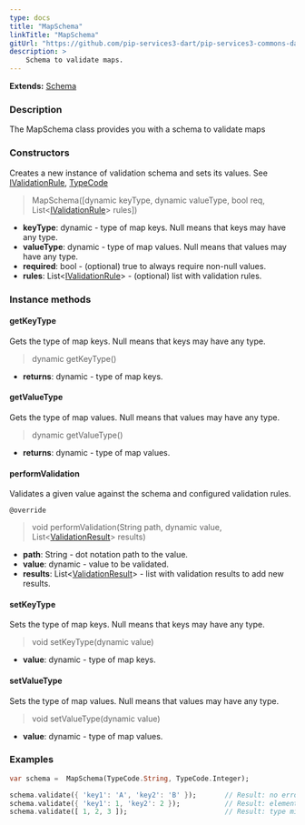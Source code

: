 ```yaml
---
type: docs
title: "MapSchema"
linkTitle: "MapSchema"
gitUrl: "https://github.com/pip-services3-dart/pip-services3-commons-dart"
description: >
    Schema to validate maps.
---
```


**Extends:** [Schema](../schema)

### Description

The MapSchema class provides you with a schema to validate maps

### Constructors
Creates a new instance of validation schema and sets its values.
See [IValidationRule](../ivalidation_rule), [TypeCode](../../convert/type_code)

> MapSchema([dynamic keyType, dynamic valueType, bool req, List<[IValidationRule](../ivalidation_rule)> rules])

- **keyType**: dynamic - type of map keys. Null means that keys may have any type.
- **valueType**: dynamic - type of map values. Null means that values may have any type.
- **required**: bool - (optional) true to always require non-null values.
- **rules**: List<[IValidationRule](../ivalidation_rule)> - (optional) list with validation rules.



### Instance methods

#### getKeyType
Gets the type of map keys.
Null means that keys may have any type.

> dynamic getKeyType()

- **returns**: dynamic - type of map keys.

#### getValueType
Gets the type of map values.
Null means that values may have any type.

> dynamic getValueType()

- **returns**: dynamic - type of map values.

#### performValidation
Validates a given value against the schema and configured validation rules.

`@override`
> void performValidation(String path, dynamic value, List<[ValidationResult](../validation_result)> results)

- **path**: String - dot notation path to the value.
- **value**: dynamic - value to be validated.
- **results**: List<[ValidationResult](../validation_result)> - list with validation results to add new results.

#### setKeyType
Sets the type of map keys.
Null means that keys may have any type.

> void setKeyType(dynamic value)

- **value**: dynamic - type of map keys.

#### setValueType
Sets the type of map values.
Null means that values may have any type.

> void setValueType(dynamic value)

- **value**: dynamic - type of map values.

### Examples
```dart
var schema =  MapSchema(TypeCode.String, TypeCode.Integer);

schema.validate({ 'key1': 'A', 'key2': 'B' });       // Result: no errors
schema.validate({ 'key1': 1, 'key2': 2 });           // Result: element type mismatch
schema.validate([ 1, 2, 3 ]);                        // Result: type mismatch

```
